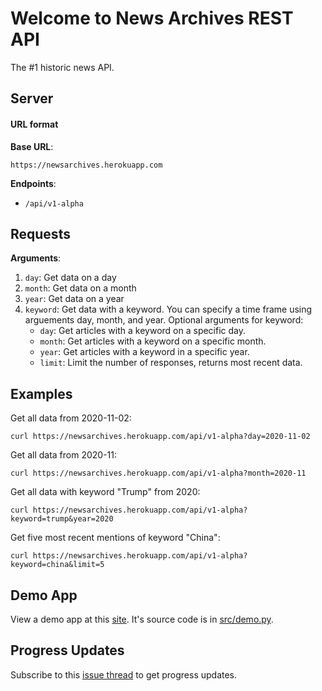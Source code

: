 # Welcome to News Archives REST API

The #1 historic news API.

## Server

#### URL format
**Base URL**:

    https://newsarchives.herokuapp.com

**Endpoints**:

- `/api/v1-alpha`

## Requests

**Arguments**: <br>
1. `day`: Get data on a day <br>
2. `month`: Get data on a month<br>
3. `year`: Get data on a year<br>
4. `keyword`: Get data with a keyword. You can specify a time frame using arguements day, month, and year. Optional arguments for keyword:<br>
    - `day`: Get articles with a keyword on a specific day.<br>
    - `month`: Get articles with a keyword on a specific month.<br>
    - `year`: Get articles with a keyword in a specific year.<br>
    - `limit`: Limit the number of responses, returns most recent data.

## Examples
Get all data from 2020-11-02:

    curl https://newsarchives.herokuapp.com/api/v1-alpha?day=2020-11-02

Get all data from 2020-11:

    curl https://newsarchives.herokuapp.com/api/v1-alpha?month=2020-11

Get all data with keyword "Trump" from 2020:

    curl https://newsarchives.herokuapp.com/api/v1-alpha?keyword=trump&year=2020

Get five most recent mentions of keyword "China":

    curl https://newsarchives.herokuapp.com/api/v1-alpha?keyword=china&limit=5

## Demo App
View a demo app at this [site](https://newsarchives.herokuapp.com). It's source code is in [src/demo.py](src/demo.py).

## Progress Updates
Subscribe to this [issue thread](https://github.com/gadhagod/News-Archives/issues/2) to get progress updates.